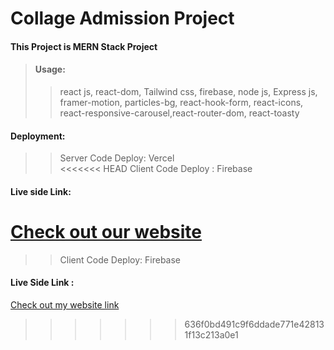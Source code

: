 # Collage Admission Project
>>
#### This Project is MERN Stack Project

>#### Usage:
>>react js, react-dom, Tailwind css, firebase, node js, Express js, framer-motion, particles-bg, react-hook-form, react-icons, react-responsive-carousel,react-router-dom, react-toasty

#### Deployment:
>>Server Code Deploy: Vercel <br>
<<<<<<< HEAD
>> Client Code Deploy : Firebase

#### Live side Link:
[Check out our website](https://www.example.com)
=======
>> Client Code Deploy: Firebase

#### Live Side Link :
[Check out my website link]( https://sports-academies-fda20.web.app)
>>>>>>> 636f0bd491c9f6ddade771e428131f13c213a0e1
